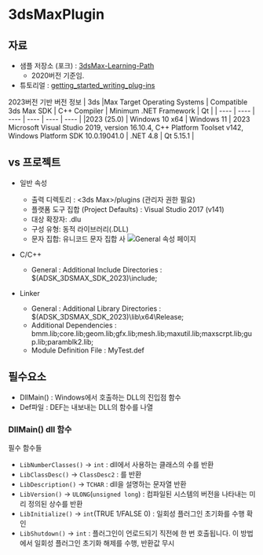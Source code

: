# 3dsMaxPlugin

## 자료

- 샘플 저장소 (포크) : [3dsMax-Learning-Path](https://github.com/nobodyoutside/3dsMax-Learning-Path.git)
  - 2020버전 기준임.
- 튜토리얼 : [getting_started_writing_plug-ins](https://help.autodesk.com/view/MAXDEV/2023/ENU/?guid=getting_started_writing_plug-ins)

2023버전 기반 버전 정보
| 3ds        |Max Target Operating Systems  | Compatible 3ds Max SDK |  C++ Compiler  |  Minimum .NET Framework  |  Qt  |
| ----       | ----                         | ----                   |      ----  |         ----  | ---- |
|2023 (25.0) |  Windows 10 x64              | Windows 11              | 2023 Microsoft Visual Studio 2019, version 16.10.4, C++ Platform Toolset v142, Windows Platform SDK 10.0.19041.0  | .NET 4.8 |  Qt 5.15.1 |

## vs 프로젝트

- 일반 속성
  - 출력 디렉토리 : <3ds Max>/plugins (관리자 권한 필요)
  - 플랫폼 도구 집합 (Project Defaults) : Visual Studio 2017 (v141)
  - 대상 확장자: .dlu
  - 구성 유형: 동적 라이브러리(.DLL)
  - 문자 집합: 유니코드 문자 집합 사
![General 속성 페이지](https://user-images.githubusercontent.com/19432509/220116751-e7087b30-1777-4674-b446-615857c059ba.png)

- C/C++
  - General : Additional Include Directories : $(ADSK_3DSMAX_SDK_2023)\include;
- Linker
  - General : Additional Library Directories : $(ADSK_3DSMAX_SDK_2023)\lib\x64\Release;
  - Additional Dependencies : bmm.lib;core.lib;geom.lib;gfx.lib;mesh.lib;maxutil.lib;maxscrpt.lib;gup.lib;paramblk2.lib;
  - Module Definition File : MyTest.def

## 필수요소

- DllMain() : Windows에서 호출하는 DLL의 진입점 함수
- Def파일 : DEF는 내보내는 DLL의 함수를 나열

### DllMain() dll 함수

필수 함수들

- `LibNumberClasses()` -> `int` : dll에서 사용하는 클래스의 수를 반환
- `LibClassDesc()` -> `ClassDesc2` : 를 반환
- `LibDescription()` -> `TCHAR` : dll을 설명하는 문자열 반환
- `LibVersion()` -> `ULONG`(`unsigned long`) :  컴파일된 시스템의 버전을 나타내는 미리 정의된 상수를 반환
- `LibInitialize()` -> `int`(TRUE 1/FALSE 0) : 일회성 플러그인 초기화를 수행 확인
- `LibShutdown()` -> `int` : 플러그인이 언로드되기 직전에 한 번 호출됩니다. 이 방법에서 일회성 플러그인 초기화 해제를 수행, 반환값 무시


